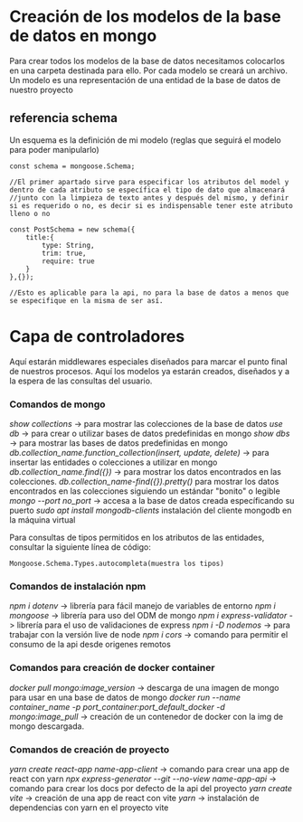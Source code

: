 # Creación de los modelos de la base de datos en mongo

Para crear todos los modelos de la base de datos necesitamos colocarlos en una carpeta destinada para ello.
Por cada modelo se creará un archivo. Un modelo es una representación de una entidad de la base de datos de nuestro proyecto

## referencia schema

Un esquema es la definición de mi modelo (reglas que seguirá el modelo para poder manipularlo)

```
const schema = mongoose.Schema;

//El primer apartado sirve para especificar los atributos del model y dentro de cada atributo se específica el tipo de dato que almacenará
//junto con la limpieza de texto antes y después del mismo, y definir si es requerido o no, es decir si es indispensable tener este atributo lleno o no

const PostSchema = new schema({
    title:{
        type: String,
        trim: true,
        require: true
    }
},{});

//Esto es aplicable para la api, no para la base de datos a menos que se especifique en la misma de ser así.
```
# Capa de controladores

Aquí estarán middlewares especiales diseñados para marcar el punto final de nuestros procesos. 
Aquí los modelos ya estarán creados, diseñados y a la espera de las consultas del usuario.


### Comandos de mongo

*show collections* -> para mostrar las colecciones de la base de datos
*use db* -> para crear o utilizar bases de datos predefinidas en mongo
*show dbs* -> para mostrar las bases de datos predefinidas en mongo
*db.collection_name.function_collection(insert, update, delete)* -> para insertar las entidades o colecciones a utilizar en mongo
*db.collection_name.find({})* -> para mostrar los datos encontrados en las colecciones.
*db.collection_name-find({}).pretty()* para mostrar los datos encontrados en las colecciones siguiendo un estándar "bonito" o legible 
*mongo --port no_port* -> accesa a la base de datos creada específicando su puerto
*sudo apt install mongodb-clients* instalación del cliente mongodb en la máquina virtual

Para consultas de tipos permitidos en los atributos de las entidades, consultar la siguiente línea de código:
```
Mongoose.Schema.Types.autocompleta(muestra los tipos)
```

### Comandos de instalación npm
*npm i dotenv* -> librería para fácil manejo de variables de entorno 
*npm i mongoose* -> librería para uso del ODM de mongo
*npm i express-validator* -> librería para el uso de validaciones de express
*npm i -D nodemos* -> para trabajar con la versión live de node
*npm i cors* -> comando para permitir el consumo de la api desde origenes remotos

### Comandos para creación de docker container
*docker pull mongo:image_version* -> descarga de una imagen de mongo para usar en una base de datos de mongo
*docker run --name container_name -p port_container:port_default_docker -d mongo:image_pull* -> creación de un contenedor de docker con la img de mongo descargada.

### Comandos de creación de proyecto
*yarn create react-app name-app-client* -> comando para crear una app de react con yarn 
*npx express-generator --git --no-view name-app-api* -> comando para crear los docs por defecto de la api del proyecto
*yarn create vite* -> creación de una app de react con vite
*yarn* -> instalación de dependencias con yarn en el proyecto vite
